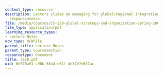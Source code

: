 ```yaml
---
content_type: resource
description: Lecture slides on managing for global/regional integration and local
  responsiveness.
file: /media/courses/15-220-global-strategy-and-organization-spring-2008/0e770a91c96b88dde61f4e87e7e637ac_lec8.pdf
file_type: application/pdf
learning_resource_types:
- Lecture Notes
ocw_type: OCWFile
parent_title: Lecture Notes
parent_type: CourseSection
resourcetype: Document
title: lec8.pdf
uid: 0e770a91-c96b-88dd-e61f-4e87e7e637ac
---
```

